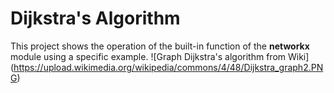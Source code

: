 # Dijkstra's Algorithm
This project shows the operation of the built-in function of the **networkx** module using a specific example.
![Graph Dijkstra's algorithm from Wiki] (https://upload.wikimedia.org/wikipedia/commons/4/48/Dijkstra_graph2.PNG)

